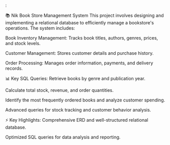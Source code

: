 :

📚 Nik Book Store Management System
This project involves designing and implementing a relational database to efficiently manage a bookstore's operations. The system includes:

Book Inventory Management: Tracks book titles, authors, genres, prices, and stock levels.

Customer Management: Stores customer details and purchase history.

Order Processing: Manages order information, payments, and delivery records.

📊 Key SQL Queries:
Retrieve books by genre and publication year.

Calculate total stock, revenue, and order quantities.

Identify the most frequently ordered books and analyze customer spending.

Advanced queries for stock tracking and customer behavior analysis.

⚡ Key Highlights:
Comprehensive ERD and well-structured relational database.

Optimized SQL queries for data analysis and reporting.

